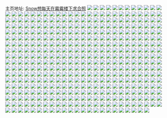 主页地址: [Snow想每天在霉霉楼下求合照](https://weibo.com/u/1967603745) 
![](https://wx4.sinaimg.cn/mw2000/75474021ly1gdun7iqzkvj22362s8e82.jpg) 
![](https://wx4.sinaimg.cn/mw2000/75474021ly1gdun8c7d9rj21u62brb29.jpg) 
![](https://wx4.sinaimg.cn/mw2000/75474021ly1gdun87yiknj22c02c0x6t.jpg) 
![](https://wx4.sinaimg.cn/mw2000/75474021gy1gdom9civndj21wi1jz4qp.jpg) 
![](https://wx4.sinaimg.cn/mw2000/75474021gy1gdom9dimfij226i1p7e81.jpg) 
![](https://wx4.sinaimg.cn/mw2000/75474021gy1gdom9ebm6lj2240240qv5.jpg) 
![](https://wx4.sinaimg.cn/mw2000/75474021gy1gdom9ewxxdj219b1ozwwy.jpg) 
![](https://wx4.sinaimg.cn/mw2000/75474021gy1gdom9gpyzwj22402tcu0x.jpg) 
![](https://wx4.sinaimg.cn/mw2000/75474021gy1gdom9htlxfj21kw24pqrw.jpg) 
![](https://wx4.sinaimg.cn/mw2000/75474021gy1gdom9fqowjj21qa2b1e81.jpg) 
![](https://wx4.sinaimg.cn/mw2000/75474021gy1gdom9jsdeuj23402c0he0.jpg) 
![](https://wx4.sinaimg.cn/mw2000/75474021gy1gdom9lrtl9j22tc240e82.jpg) 
![](https://wx4.sinaimg.cn/mw2000/75474021gy1gdom9nh357j22ao328hdu.jpg) 
![](https://wx4.sinaimg.cn/mw2000/75474021gy1gdom9ovor3j22ao328kjn.jpg) 
![](https://wx4.sinaimg.cn/mw2000/75474021gy1gdom9bpgh8j2240240qv6.jpg) 
![](https://wx4.sinaimg.cn/mw2000/75474021gy1gdom9qr5y4j22c02c01kz.jpg) 
![](https://wx4.sinaimg.cn/mw2000/75474021gy1gd6o1ijf7xj22tc240qv8.jpg) 
![](https://wx4.sinaimg.cn/mw2000/75474021gy1gd6o1v2owcj22tc2404qr.jpg) 
![](https://wx4.sinaimg.cn/mw2000/75474021gy1gd6o1wgs2vj22tc240x6t.jpg) 
![](https://wx4.sinaimg.cn/mw2000/75474021gy1gd6o1l8douj22402tchdx.jpg) 
![](https://wx4.sinaimg.cn/mw2000/75474021gy1gd6o1jqpl9j22ao3287wj.jpg) 
![](https://wx4.sinaimg.cn/mw2000/75474021gy1gd6o1h03shj22402tcu0z.jpg) 
![](https://wx4.sinaimg.cn/mw2000/75474021gy1gd6o1nbp7qj22402tce82.jpg) 
![](https://wx4.sinaimg.cn/mw2000/75474021gy1gd6o1tylooj22ao2ul7wi.jpg) 
![](https://wx4.sinaimg.cn/mw2000/75474021gy1gd6o1svbifj22402tcu10.jpg) 
![](https://wx4.sinaimg.cn/mw2000/75474021gy1gd6o1onnmwj22402ko1l1.jpg) 
![](https://wx4.sinaimg.cn/mw2000/75474021gy1gd6o1q7x19j22002yo4qt.jpg) 
![](https://wx4.sinaimg.cn/mw2000/75474021gy1gd6o1rl5hoj22002yonph.jpg) 
![](https://wx4.sinaimg.cn/mw2000/75474021gy1gd6o1meiwtj2240240x6p.jpg) 
![](https://wx4.sinaimg.cn/mw2000/75474021gy1gd6o1xiuhpj22tc240qv6.jpg) 
![](https://wx4.sinaimg.cn/mw2000/75474021gy1gd6o1eu3doj21yq2ethdv.jpg) 
![](https://wx4.sinaimg.cn/mw2000/75474021gy1gcutusl0x7j213z1giajp.jpg) 
![](https://wx4.sinaimg.cn/mw2000/75474021gy1gcuturke6kj213z1giami.jpg) 
![](https://wx4.sinaimg.cn/mw2000/75474021ly1gb2yfjrr7mj23402c0x6s.jpg) 
![](https://wx4.sinaimg.cn/mw2000/75474021ly1gb2ygjct9ej22tc2404qr.jpg) 
![](https://wx4.sinaimg.cn/mw2000/75474021ly1gb2yfo2rurj22ar2l6hdu.jpg) 
![](https://wx4.sinaimg.cn/mw2000/75474021ly1gb2yfsc8ccj22eo2tthdv.jpg) 
![](https://wx4.sinaimg.cn/mw2000/75474021ly1gb2yf9un1dj21gz2f9x6p.jpg) 
![](https://wx4.sinaimg.cn/mw2000/75474021ly1gb2yfurzb4j21pc2g84qq.jpg) 
![](https://wx4.sinaimg.cn/mw2000/75474021ly1gb2yg1qplvj22tc2404qt.jpg) 
![](https://wx4.sinaimg.cn/mw2000/75474021ly1gb2ygat0kbj21uo2hcqv7.jpg) 
![](https://wx4.sinaimg.cn/mw2000/75474021ly1gb2ygfbh24j21uf2vjb2a.jpg) 
![](https://wx4.sinaimg.cn/mw2000/75474021ly1gb2ygrevfwj23402c0e86.jpg) 
![](https://wx4.sinaimg.cn/mw2000/75474021ly1gb2yguqkb2j22tc240npd.jpg) 
![](https://wx4.sinaimg.cn/mw2000/75474021ly1gb2ygyrrtpj22tc240npd.jpg) 
![](https://wx4.sinaimg.cn/mw2000/75474021ly1gb2yh2bx9tj22tc2407wi.jpg) 
![](https://wx4.sinaimg.cn/mw2000/75474021ly1garljuwdv7j2210210qv6.jpg) 
![](https://wx4.sinaimg.cn/mw2000/75474021ly1garlk3n95hj22c02c0e82.jpg) 
![](https://wx4.sinaimg.cn/mw2000/75474021ly1garljk09j2j22c03404qr.jpg) 
![](https://wx4.sinaimg.cn/mw2000/75474021ly1garlj0zc17j22c02c0e82.jpg) 
![](https://wx4.sinaimg.cn/mw2000/75474021ly1garlj89u7lj22c02c0x6p.jpg) 
![](https://wx4.sinaimg.cn/mw2000/75474021ly1garlkaanj9j21ei116u0x.jpg) 
![](https://wx4.sinaimg.cn/mw2000/75474021ly1gakvftnee5j23402c0kb9.jpg) 
![](https://wx4.sinaimg.cn/mw2000/75474021ly1gakvfx3kzwj23402c04qp.jpg) 
![](https://wx4.sinaimg.cn/mw2000/75474021ly1gakvg3c301j22mn1yzhdt.jpg) 
![](https://wx4.sinaimg.cn/mw2000/75474021ly1gakvg53xlaj23402c0h4i.jpg) 
![](https://wx4.sinaimg.cn/mw2000/75474021ly1gakvg9cja1j23402c01kx.jpg) 
![](https://wx4.sinaimg.cn/mw2000/75474021ly1gakvgccjmsj23402c0wxl.jpg) 
![](https://wx4.sinaimg.cn/mw2000/75474021ly1gakvgg2ihrj23402c0tpn.jpg) 
![](https://wx4.sinaimg.cn/mw2000/75474021ly1gakvgjau9uj23402c04gy.jpg) 
![](https://wx4.sinaimg.cn/mw2000/75474021ly1gakvglxm3oj23402c0du0.jpg) 
![](https://wx4.sinaimg.cn/mw2000/75474021ly1gakvgob6fej23402c0tnm.jpg) 
![](https://wx4.sinaimg.cn/mw2000/75474021ly1gaeau16z1uj23402c07wh.jpg) 
![](https://wx4.sinaimg.cn/mw2000/75474021ly1gaeau50gd6j22fe1qpe82.jpg) 
![](https://wx4.sinaimg.cn/mw2000/75474021ly1gaeau8z5bhj22yh27v4qq.jpg) 
![](https://wx4.sinaimg.cn/mw2000/75474021ly1gaeav62e2cj22c03401l2.jpg) 
![](https://wx4.sinaimg.cn/mw2000/75474021ly1gaeaudo4m4j22bc3h0qv6.jpg) 
![](https://wx4.sinaimg.cn/mw2000/75474021ly1gaeaugqicsj21xj1pxkjl.jpg) 
![](https://wx4.sinaimg.cn/mw2000/75474021ly1gaeaunlbudj23402c04qw.jpg) 
![](https://wx4.sinaimg.cn/mw2000/75474021ly1gaeausoqs0j23402c04qr.jpg) 
![](https://wx4.sinaimg.cn/mw2000/75474021ly1gaeauywvn7j22tc2404qs.jpg) 
![](https://wx4.sinaimg.cn/mw2000/75474021ly1ga6gf9upj6j21mz22k4qq.jpg) 
![](https://wx4.sinaimg.cn/mw2000/75474021ly1ga6gffm12oj21nm1vg4qq.jpg) 
![](https://wx4.sinaimg.cn/mw2000/75474021ly1ga6gfjt10ij21dn1lzkjl.jpg) 
![](https://wx4.sinaimg.cn/mw2000/75474021ly1ga6gfp1jw1j22t328yu0y.jpg) 
![](https://wx4.sinaimg.cn/mw2000/75474021ly1ga6gezjwtej23282aob2c.jpg) 
![](https://wx4.sinaimg.cn/mw2000/75474021ly1ga6getbiilj22tc240npe.jpg) 
![](https://wx4.sinaimg.cn/mw2000/75474021ly1ga6geo1j3vj21rb2lsnpd.jpg) 
![](https://wx4.sinaimg.cn/mw2000/75474021ly1ga6gf4om60j2240240npd.jpg) 
![](https://wx4.sinaimg.cn/mw2000/75474021ly1ga6gfv4pi0j22uo2004qs.jpg) 
![](https://wx4.sinaimg.cn/mw2000/75474021ly1ga3hreq97bj22bc3h0qv7.jpg) 
![](https://wx4.sinaimg.cn/mw2000/75474021ly1ga3houhfvnj22c02c0b2b.jpg) 
![](https://wx4.sinaimg.cn/mw2000/75474021ly1ga3ht1cou6j22ao328e83.jpg) 
![](https://wx4.sinaimg.cn/mw2000/75474021ly1ga3hp9j27uj23402c0npe.jpg) 
![](https://wx4.sinaimg.cn/mw2000/75474021ly1ga3hqda814j22tc240npe.jpg) 
![](https://wx4.sinaimg.cn/mw2000/75474021ly1ga3hpu8itfj23402c0u0z.jpg) 
![](https://wx4.sinaimg.cn/mw2000/75474021ly1ga3hsdiqruj22xl277npd.jpg) 
![](https://wx4.sinaimg.cn/mw2000/75474021ly1ga3hr119ucj22c0340npi.jpg) 
![](https://wx4.sinaimg.cn/mw2000/75474021ly1ga3hrong08j22402tcx6p.jpg) 
![](https://wx4.sinaimg.cn/mw2000/75474021ly1ga3hoaadxlj22c0340hdt.jpg) 
![](https://wx4.sinaimg.cn/mw2000/75474021ly1ga3hs11yxtj21401hce82.jpg) 
![](https://wx4.sinaimg.cn/mw2000/75474021ly1ga3hsjuiugj21ul1ultyg.jpg) 
![](https://wx4.sinaimg.cn/mw2000/75474021ly1ga12ri0mnbj21hc1tk7or.jpg) 
![](https://wx4.sinaimg.cn/mw2000/75474021ly1ga12rfx72lj22hy240qv8.jpg) 
![](https://wx4.sinaimg.cn/mw2000/75474021ly1ga12rjh0bxj21z41hc4fy.jpg) 
![](https://wx4.sinaimg.cn/mw2000/75474021ly1ga12rlya9gj221l2ysx6r.jpg) 
![](https://wx4.sinaimg.cn/mw2000/75474021ly1ga12rp3xjkj22tc240kjl.jpg) 
![](https://wx4.sinaimg.cn/mw2000/75474021ly1ga12rsay4yj228n1u4x6p.jpg) 
![](https://wx4.sinaimg.cn/mw2000/75474021ly1ga12rwqfk7j22c03401ky.jpg) 
![](https://wx4.sinaimg.cn/mw2000/75474021ly1ga12s2yqd1j22tc2401kz.jpg) 
![](https://wx4.sinaimg.cn/mw2000/75474021ly1ga12s6xd9xj21yv1yvhdt.jpg) 
![](https://wx4.sinaimg.cn/mw2000/75474021ly1g9xe0x1fdtj21v02hckjl.jpg) 
![](https://wx4.sinaimg.cn/mw2000/75474021ly1g9xe137dvbj22tc240npd.jpg) 
![](https://wx4.sinaimg.cn/mw2000/75474021ly1g9xe0zw8ukj21ue2qdb29.jpg) 
![](https://wx4.sinaimg.cn/mw2000/75474021ly1g9xe0t9gdpj22yo200kjm.jpg) 
![](https://wx4.sinaimg.cn/mw2000/75474021ly1g9xe0iuq9cj22yo200x6p.jpg) 
![](https://wx4.sinaimg.cn/mw2000/75474021ly1g9xe08ali1j22tc240x6q.jpg) 
![](https://wx4.sinaimg.cn/mw2000/75474021ly1g9xe0exjzpj23402c0u0z.jpg) 
![](https://wx4.sinaimg.cn/mw2000/75474021ly1g9xe17s74qj22tc240b2a.jpg) 
![](https://wx4.sinaimg.cn/mw2000/75474021ly1g9xe0nz1n9j22tc240e82.jpg) 
![](https://wx4.sinaimg.cn/mw2000/75474021ly1g9s0srco0ij22402tce82.jpg) 
![](https://wx4.sinaimg.cn/mw2000/75474021ly1g9s0xtdtn6j22402tc1kz.jpg) 
![](https://wx4.sinaimg.cn/mw2000/75474021ly1g9s0u3igp2j22002t41kz.jpg) 
![](https://wx4.sinaimg.cn/mw2000/75474021ly1g9s0y3j4e0j22yo2004qq.jpg) 
![](https://wx4.sinaimg.cn/mw2000/75474021ly1g9s0uj5a89j21lz1yghdt.jpg) 
![](https://wx4.sinaimg.cn/mw2000/75474021ly1g9s0v16jkej223j2spx6p.jpg) 
![](https://wx4.sinaimg.cn/mw2000/75474021ly1g9s0x1ge9cj25mo480u13.jpg) 
![](https://wx4.sinaimg.cn/mw2000/75474021ly1g9s0s3e0ozj222s2rqx6p.jpg) 
![](https://wx4.sinaimg.cn/mw2000/75474021ly1g9s0xhlx23j22tc2404qr.jpg) 
![](https://wx4.sinaimg.cn/mw2000/75474021ly1g9p0r2cbttj22c03407wj.jpg) 
![](https://wx4.sinaimg.cn/mw2000/75474021ly1g9p0r6fsrlj22c035lkjl.jpg) 
![](https://wx4.sinaimg.cn/mw2000/75474021ly1g9p0qw5g7bj221r21re81.jpg) 
![](https://wx4.sinaimg.cn/mw2000/75474021ly1g9p0qsrip2j21s42qpb29.jpg) 
![](https://wx4.sinaimg.cn/mw2000/75474021ly1g8iexqn7ouj20yc1emjwm.jpg) 
![](https://wx4.sinaimg.cn/mw2000/75474021ly1g8gacxjxltj20yi0urwky.jpg) 
![](https://wx4.sinaimg.cn/mw2000/75474021ly1g89o0tnwghj20yi22oapj.jpg) 
![](https://wx4.sinaimg.cn/mw2000/75474021ly1g7mkskd6hxj22tc2407wk.jpg) 
![](https://wx4.sinaimg.cn/mw2000/75474021ly1g7mksp1h6rj22402tcu0x.jpg) 
![](https://wx4.sinaimg.cn/mw2000/75474021ly1g7mjms2n6fj22402tcx6p.jpg) 
![](https://wx4.sinaimg.cn/mw2000/75474021ly1g7mksv2flgj22c03404qq.jpg) 
![](https://wx4.sinaimg.cn/mw2000/75474021ly1g7mkt0krdvj2240240kjl.jpg) 
![](https://wx4.sinaimg.cn/mw2000/75474021ly1g7mkt77mb8j22c02c0b2a.jpg) 
![](https://wx4.sinaimg.cn/mw2000/75474021ly1g7mktcfzapj22ar340hdt.jpg) 
![](https://wx4.sinaimg.cn/mw2000/75474021ly1g7mktnan11j23402c0u0y.jpg) 
![](https://wx4.sinaimg.cn/mw2000/75474021ly1g7mkshysbrj22aw340npd.jpg) 
![](https://wx4.sinaimg.cn/mw2000/75474021ly1g7ispkj4qwj21o0280b2a.jpg) 
![](https://wx4.sinaimg.cn/mw2000/75474021ly1g7isor6k9ij21401hckjl.jpg) 
![](https://wx4.sinaimg.cn/mw2000/75474021ly1g7ispyltw6j22402404qp.jpg) 
![](https://wx4.sinaimg.cn/mw2000/75474021ly1g7ispehx7oj22bc3h0npe.jpg) 
![](https://wx4.sinaimg.cn/mw2000/75474021ly1g7isp93rz0j22i04g07wk.jpg) 
![](https://wx4.sinaimg.cn/mw2000/75474021ly1g7ispvzoqij20rs1qi7wh.jpg) 
![](https://wx4.sinaimg.cn/mw2000/75474021ly1g7isow6rfgj22402tce82.jpg) 
![](https://wx4.sinaimg.cn/mw2000/75474021ly1g7ispsq03fj22c03407wl.jpg) 
![](https://wx4.sinaimg.cn/mw2000/75474021ly1g7isp1nskxj22402tub2a.jpg) 
![](https://wx4.sinaimg.cn/mw2000/75474021ly1g7dbuezw5cj22tc240qv5.jpg) 
![](https://wx4.sinaimg.cn/mw2000/75474021ly1g7dbubfe90j22c03404qs.jpg) 
![](https://wx4.sinaimg.cn/mw2000/75474021ly1g7dbu42s7cj21k42g27wh.jpg) 
![](https://wx4.sinaimg.cn/mw2000/75474021ly1g7dbu1f5mjj22c03404qq.jpg) 
![](https://wx4.sinaimg.cn/mw2000/75474021ly1g7dbui9kn3j226o33ynpd.jpg) 
![](https://wx4.sinaimg.cn/mw2000/75474021ly1g7dbtnjyulj222b22b4qq.jpg) 
![](https://wx4.sinaimg.cn/mw2000/75474021ly1g7dbtww5vbj223c2ehe82.jpg) 
![](https://wx4.sinaimg.cn/mw2000/75474021ly1g7dbtr7azpj22542uvqv5.jpg) 
![](https://wx4.sinaimg.cn/mw2000/75474021ly1g7dbumnlvrj22c02c04qq.jpg) 
![](https://wx4.sinaimg.cn/mw2000/75474021ly1g78mwbnb0fj21400u011r.jpg) 
![](https://wx4.sinaimg.cn/mw2000/75474021ly1g771agac5lj22402tchdw.jpg) 
![](https://wx4.sinaimg.cn/mw2000/75474021ly1g771akt8gfj22tc240hdu.jpg) 
![](https://wx4.sinaimg.cn/mw2000/75474021ly1g771aqzga4j22402tckjn.jpg) 
![](https://wx4.sinaimg.cn/mw2000/75474021ly1g771az1rtmj22402tchdx.jpg) 
![](https://wx4.sinaimg.cn/mw2000/75474021ly1g771b6dvwhj22402tcb2d.jpg) 
![](https://wx4.sinaimg.cn/mw2000/75474021ly1g771bc0o5cj22402tcb2b.jpg) 
![](https://wx4.sinaimg.cn/mw2000/75474021ly1g771bmizbxj21yt2t8qva.jpg) 
![](https://wx4.sinaimg.cn/mw2000/75474021ly1g771bv4yqoj22402tchdx.jpg) 
![](https://wx4.sinaimg.cn/mw2000/75474021ly1g771c365g8j22402tckjo.jpg) 
![](https://wx4.sinaimg.cn/mw2000/75474021ly1g68evolx5cj22ao3284qs.jpg) 
![](https://wx4.sinaimg.cn/mw2000/75474021ly1g68ew0zmwcj22ao3284qs.jpg) 
![](https://wx4.sinaimg.cn/mw2000/75474021ly1g5q7cp8yewj22au32g4qq.jpg) 
![](https://wx4.sinaimg.cn/mw2000/75474021ly1g5q7bqr051j218w0u0wua.jpg) 
![](https://wx4.sinaimg.cn/mw2000/75474021ly1g5q7c6w3muj22c03401kz.jpg) 
![](https://wx4.sinaimg.cn/mw2000/75474021ly1g5q7ctvehtj22tc240b2a.jpg) 
![](https://wx4.sinaimg.cn/mw2000/75474021ly1g5q7c0vtwnj22402tcx6q.jpg) 
![](https://wx4.sinaimg.cn/mw2000/75474021ly1g5q7bvaysvj22tc240u0y.jpg) 
![](https://wx4.sinaimg.cn/mw2000/75474021ly1g5q7cbv57nj22402tchdu.jpg) 
![](https://wx4.sinaimg.cn/mw2000/75474021ly1g5q7cl40lgj22om20gqv5.jpg) 
![](https://wx4.sinaimg.cn/mw2000/75474021ly1g5q7chqg3cj22402tce83.jpg) 
![](https://wx4.sinaimg.cn/mw2000/75474021ly1g5diep1zbfj22tc240e84.jpg) 
![](https://wx4.sinaimg.cn/mw2000/75474021ly1g5difl9e7mj22tc240hdv.jpg) 
![](https://wx4.sinaimg.cn/mw2000/75474021ly1g5dik67lwbj22tc2407wk.jpg) 
![](https://wx4.sinaimg.cn/mw2000/75474021ly1g5dila9vzzj22tc2401l0.jpg) 
![](https://wx4.sinaimg.cn/mw2000/75474021ly1g5dim8kk3pj22tc240qv7.jpg) 
![](https://wx4.sinaimg.cn/mw2000/75474021ly1g5din8qyopj22tc2407wk.jpg) 
![](https://wx4.sinaimg.cn/mw2000/75474021ly1g5didk3oscj22tc2404qs.jpg) 
![](https://wx4.sinaimg.cn/mw2000/75474021ly1g5dioam9s6j23y82yoe84.jpg) 
![](https://wx4.sinaimg.cn/mw2000/75474021ly1g5dip41euuj23y82yoe83.jpg) 
![](https://wx4.sinaimg.cn/mw2000/75474021ly1g4yguu09mlj22c0340u0y.jpg) 
![](https://wx4.sinaimg.cn/mw2000/75474021ly1g4ygvjzb83j22c0340kjn.jpg) 
![](https://wx4.sinaimg.cn/mw2000/75474021ly1g4yhjkrwswj22c0340kjo.jpg) 
![](https://wx4.sinaimg.cn/mw2000/75474021ly1g55tumz0igj22402tc1l1.jpg) 
![](https://wx4.sinaimg.cn/mw2000/75474021ly1g55twnqdytj22402tc4qu.jpg) 
![](https://wx4.sinaimg.cn/mw2000/75474021ly1g59wpdsml9j22402tc1kz.jpg) 
![](https://wx4.sinaimg.cn/mw2000/75474021gy1g55tt1yn9zj22ao328u10.jpg) 
![](https://wx4.sinaimg.cn/mw2000/75474021ly1g4ygwl2iq8j22402tce85.jpg) 
![](https://wx4.sinaimg.cn/mw2000/75474021ly1g4yhi32nn2j22ao328npg.jpg) 
![](https://wx4.sinaimg.cn/mw2000/75474021ly1g4ygp90qvwj22402tcnpg.jpg) 
![](https://wx4.sinaimg.cn/mw2000/75474021ly1g4ygps10j1j22tc240qv5.jpg) 
![](https://wx4.sinaimg.cn/mw2000/75474021ly1g4ygrrishtj22tc2401l3.jpg) 
![](https://wx4.sinaimg.cn/mw2000/75474021ly1g4ygt52o7rj22tc240x6p.jpg) 
![](https://wx4.sinaimg.cn/mw2000/75474021ly1g4ygntyyx6j22402tc1l0.jpg) 
![](https://wx4.sinaimg.cn/mw2000/75474021ly1g4ygu1ua7bj22c0340u0z.jpg) 
![](https://wx4.sinaimg.cn/mw2000/75474021ly1g2va94ssypj22402tcnpf.jpg) 
![](https://wx4.sinaimg.cn/mw2000/75474021ly1g2va8x8lvrj22tc240b2c.jpg) 
![](https://wx4.sinaimg.cn/mw2000/75474021ly1g2va97lvm6j20u018wkgf.jpg) 
![](https://wx4.sinaimg.cn/mw2000/75474021ly1g2eg89rhxqj20u00miq92.jpg) 
![](https://wx4.sinaimg.cn/mw2000/75474021ly1g2eg87kszdj22tc240kk0.jpg) 
![](https://wx4.sinaimg.cn/mw2000/75474021ly1g2eg6ao9r6j22ix1hfu10.jpg) 
![](https://wx4.sinaimg.cn/mw2000/75474021ly1g2eg6ima5sj22tc2407wn.jpg) 
![](https://wx4.sinaimg.cn/mw2000/75474021ly1g2eg7takwgj22tc240b2b.jpg) 
![](https://wx4.sinaimg.cn/mw2000/75474021ly1g2eg6zdvlbj22tc240kjs.jpg) 
![](https://wx4.sinaimg.cn/mw2000/75474021ly1g2eg6qt1r4j22402tckjr.jpg) 
![](https://wx4.sinaimg.cn/mw2000/75474021ly1g2eg7c6alnj22ao328e8h.jpg) 
![](https://wx4.sinaimg.cn/mw2000/75474021ly1g2eg7muq61j22tc240npm.jpg) 
![](https://wx4.sinaimg.cn/mw2000/75474021ly1g21bwfmsmuj22ao3287wv.jpg) 
![](https://wx4.sinaimg.cn/mw2000/75474021ly1g21bwuyiz2j22ao328x75.jpg) 
![](https://wx4.sinaimg.cn/mw2000/75474021ly1g21bx7k5u3j22ao328qvi.jpg) 
![](https://wx4.sinaimg.cn/mw2000/75474021ly1g21bxk9snoj22402tcb2n.jpg) 
![](https://wx4.sinaimg.cn/mw2000/75474021ly1g21bxx5eaoj22402tckjx.jpg) 
![](https://wx4.sinaimg.cn/mw2000/75474021ly1g21by6zn8rj22402tckju.jpg) 
![](https://wx4.sinaimg.cn/mw2000/75474021ly1g21bym5y6mj22402tckk1.jpg) 
![](https://wx4.sinaimg.cn/mw2000/75474021ly1g21byxa98vj22402tcb2l.jpg) 
![](https://wx4.sinaimg.cn/mw2000/75474021ly1g21bw2kkpjj22tc2404r5.jpg) 
![](https://wx4.sinaimg.cn/mw2000/75474021ly1g15g21ueddj22tq2484qq.jpg) 
![](https://wx4.sinaimg.cn/mw2000/75474021ly1g15g4uz648j22tc240b2b.jpg) 
![](https://wx4.sinaimg.cn/mw2000/75474021ly1g15g4xh552j218w0u04li.jpg) 
![](https://wx4.sinaimg.cn/mw2000/75474021ly1g15g56ipdij22ao3284qx.jpg) 
![](https://wx4.sinaimg.cn/mw2000/75474021ly1g15g4owcu1j22ao328qvc.jpg) 
![](https://wx4.sinaimg.cn/mw2000/75474021ly1g15g5h0taaj22ao328e88.jpg) 
![](https://wx4.sinaimg.cn/mw2000/75474021ly1g15g5ufts6j22c0340kjl.jpg) 
![](https://wx4.sinaimg.cn/mw2000/75474021ly1g15g5pyqyhj22tc240qv9.jpg) 
![](https://wx4.sinaimg.cn/mw2000/75474021ly1g15g5yc1v4j22c03407wh.jpg) 
![](https://wx4.sinaimg.cn/mw2000/75474021ly1g15fwqaocsj22332s4b2g.jpg) 
![](https://wx4.sinaimg.cn/mw2000/75474021ly1g15fx2xxdhj22402tc1l8.jpg) 
![](https://wx4.sinaimg.cn/mw2000/75474021ly1g15fx9mx4vj21fo1fonpf.jpg) 
![](https://wx4.sinaimg.cn/mw2000/75474021ly1g15fxdhrefj22c0340u0x.jpg) 
![](https://wx4.sinaimg.cn/mw2000/75474021ly1g15fxgyruyj23402c0qv5.jpg) 
![](https://wx4.sinaimg.cn/mw2000/75474021ly1g15fxm10xzj23402c0kjl.jpg) 
![](https://wx4.sinaimg.cn/mw2000/75474021ly1g15fuuef0yj22ao3281le.jpg) 
![](https://wx4.sinaimg.cn/mw2000/75474021ly1g15fuez5uwj21kw16okjn.jpg) 
![](https://wx4.sinaimg.cn/mw2000/75474021ly1g15fv5qa9mj22tc240b2e.jpg) 
![](https://wx4.sinaimg.cn/mw2000/75474021ly1g15fvht5d1j226l2wq1l9.jpg) 
![](https://wx4.sinaimg.cn/mw2000/75474021ly1g15fvojanzj22402tchdv.jpg) 
![](https://wx4.sinaimg.cn/mw2000/75474021ly1g15fuy6zfhj22242qse81.jpg) 
![](https://wx4.sinaimg.cn/mw2000/75474021ly1g15fvvlxisj21j715ex6r.jpg) 
![](https://wx4.sinaimg.cn/mw2000/75474021ly1g15fvx2j4sj21400u0qc6.jpg) 
![](https://wx4.sinaimg.cn/mw2000/75474021ly1g15fw01w6bj22c03404qp.jpg) 
![](https://wx4.sinaimg.cn/mw2000/75474021gy1g00mkzzsx4j22c0340x70.jpg) 
![](https://wx4.sinaimg.cn/mw2000/75474021gy1g00ml37ntsj229s2sehe5.jpg) 
![](https://wx4.sinaimg.cn/mw2000/75474021gy1g00mlnosswj224u24uu14.jpg) 
![](https://wx4.sinaimg.cn/mw2000/75474021gy1g00ml9dn7xj22c0340qvi.jpg) 
![](https://wx4.sinaimg.cn/mw2000/75474021gy1g00ml672exj22c02c0e8a.jpg) 
![](https://wx4.sinaimg.cn/mw2000/75474021gy1g00mlew6vej22c0340b2q.jpg) 
![](https://wx4.sinaimg.cn/mw2000/75474021gy1g00mlhrokyj22c02c0he1.jpg) 
![](https://wx4.sinaimg.cn/mw2000/75474021gy1g00mllaj92j22c0340he7.jpg) 
![](https://wx4.sinaimg.cn/mw2000/75474021gy1g00mkx7o5jj22c02c07wq.jpg) 
![](https://wx4.sinaimg.cn/mw2000/75474021gy1g00mi97dwqj23402c0e8b.jpg) 
![](https://wx4.sinaimg.cn/mw2000/75474021gy1g00mijhquej228t2zrnpi.jpg) 
![](https://wx4.sinaimg.cn/mw2000/75474021gy1g00mipau99j23402c0npl.jpg) 
![](https://wx4.sinaimg.cn/mw2000/75474021gy1g00midd9c6j22c030ikjt.jpg) 
![](https://wx4.sinaimg.cn/mw2000/75474021gy1g00mikpjlpj22c02c0u0x.jpg) 
![](https://wx4.sinaimg.cn/mw2000/75474021gy1g00mirhtezj22c03407wo.jpg) 
![](https://wx4.sinaimg.cn/mw2000/75474021gy1g00mimjtkbj22c03401l3.jpg) 
![](https://wx4.sinaimg.cn/mw2000/75474021gy1g00mi50dqdj23402c0kjl.jpg) 
![](https://wx4.sinaimg.cn/mw2000/75474021gy1g00migs1jvj22c03407wr.jpg) 
![](https://wx4.sinaimg.cn/mw2000/75474021gy1fyxy1z4mqxj23402c0hea.jpg) 
![](https://wx4.sinaimg.cn/mw2000/75474021gy1fyvn9ltxznj22c02c0u18.jpg) 
![](https://wx4.sinaimg.cn/mw2000/75474021gy1fyvn9pc06fj22c02c0qvh.jpg) 
![](https://wx4.sinaimg.cn/mw2000/75474021gy1fyvn9spt4wj22c02c01la.jpg) 
![](https://wx4.sinaimg.cn/mw2000/75474021gy1fyvn9frb4tj22ao328he2.jpg) 
![](https://wx4.sinaimg.cn/mw2000/75474021gy1fyvn9ii49jj22ao328npl.jpg) 
![](https://wx4.sinaimg.cn/mw2000/75474021gy1fyvn9con6hj20u00u01kx.jpg) 
![](https://wx4.sinaimg.cn/mw2000/75474021gy1fyvn9uxz9jj22c0340qv5.jpg) 
![](https://wx4.sinaimg.cn/mw2000/75474021gy1fyvn9x9llyj23402c0u0x.jpg) 
![](https://wx4.sinaimg.cn/mw2000/75474021gy1fyvn9zlttjj22c0340kjl.jpg) 
![](https://wx4.sinaimg.cn/mw2000/75474021ly1fysekfgig0j22c0340hdt.jpg) 
![](https://wx4.sinaimg.cn/mw2000/75474021ly1fysek0n5rsj23402c0qv9.jpg) 
![](https://wx4.sinaimg.cn/mw2000/75474021ly1fysek2dytzj23402c011f.jpg) 
![](https://wx4.sinaimg.cn/mw2000/75474021ly1fysejyj32nj23402c0tlb.jpg) 
![](https://wx4.sinaimg.cn/mw2000/75474021ly1fysekgj7f8j22gg1sf7sg.jpg) 
![](https://wx4.sinaimg.cn/mw2000/75474021ly1fysekh0nd8j23402c07j0.jpg) 
![](https://wx4.sinaimg.cn/mw2000/75474021ly1fysekdoe6kj22ao328nph.jpg) 
![](https://wx4.sinaimg.cn/mw2000/75474021ly1fysekae9xhj22c0340kk0.jpg) 
![](https://wx4.sinaimg.cn/mw2000/75474021ly1fysekm30tcj22ao3284qw.jpg) 
![](https://wx4.sinaimg.cn/mw2000/75474021gy1fxzr4i6unpj22622w31l4.jpg) 
![](https://wx4.sinaimg.cn/mw2000/75474021gy1fxzr4l8rbjj23282aonpl.jpg) 
![](https://wx4.sinaimg.cn/mw2000/75474021gy1fxzr4mhxjfj20zk0qo0y6.jpg) 
![](https://wx4.sinaimg.cn/mw2000/75474021gy1fxzr4qf7trj20qo0qodmd.jpg) 
![](https://wx4.sinaimg.cn/mw2000/75474021gy1fxzr4mr70wj20zk0qowk2.jpg) 
![](https://wx4.sinaimg.cn/mw2000/75474021gy1fxzr4evoazj20zk0qo7ee.jpg) 
![](https://wx4.sinaimg.cn/mw2000/75474021gy1fxzr4r9nsgj21hc1qg7wj.jpg) 
![](https://wx4.sinaimg.cn/mw2000/75474021gy1fxzr4rudr4j20zl0qodok.jpg) 
![](https://wx4.sinaimg.cn/mw2000/75474021gy1fxzr4pg7mvj22ao3284qv.jpg) 
![](https://wx4.sinaimg.cn/mw2000/75474021gy1fxzr02fez4j20qo0zkwna.jpg) 
![](https://wx4.sinaimg.cn/mw2000/75474021gy1fxzr025p9aj20zk0qoq98.jpg) 
![](https://wx4.sinaimg.cn/mw2000/75474021gy1fxzr03xukmj20qo0zkgw8.jpg) 
![](https://wx4.sinaimg.cn/mw2000/75474021gy1fxzr03ks51j20qo0zkqba.jpg) 
![](https://wx4.sinaimg.cn/mw2000/75474021gy1fxzr02r1dnj20qo0zk1bj.jpg) 
![](https://wx4.sinaimg.cn/mw2000/75474021gy1fxzr01ux45j20qp0tfqgw.jpg) 
![](https://wx4.sinaimg.cn/mw2000/75474021gy1fxzr00wmplj20zk0qo4ai.jpg) 
![](https://wx4.sinaimg.cn/mw2000/75474021gy1fxzr038prwj20qo0zkk9k.jpg) 
![](https://wx4.sinaimg.cn/mw2000/75474021gy1fxzr04adtcj20zk0qotgj.jpg) 
![](https://wx4.sinaimg.cn/mw2000/75474021ly1fvq95nva29j20qo0qon4z.jpg) 
![](https://wx4.sinaimg.cn/mw2000/75474021ly1fvq95pkslaj20qo0qo7a8.jpg) 
![](https://wx4.sinaimg.cn/mw2000/75474021ly1fvq95jshpaj216o16o1kz.jpg) 
![](https://wx4.sinaimg.cn/mw2000/75474021ly1fvq97eg5ofj20qo0qo0zx.jpg) 
![](https://wx4.sinaimg.cn/mw2000/75474021ly1fvq95llmujj20qo0qo7ac.jpg) 
![](https://wx4.sinaimg.cn/mw2000/75474021ly1fvq95rk6cyj20qo0qodm1.jpg) 
![](https://wx4.sinaimg.cn/mw2000/75474021ly1fvq95uc8ryj20qo0qojz0.jpg) 
![](https://wx4.sinaimg.cn/mw2000/75474021ly1fvq96vveqmj20qo0qoafi.jpg) 
![](https://wx4.sinaimg.cn/mw2000/75474021ly1fvq964j4rpj22c02c0u15.jpg) 
![](https://wx4.sinaimg.cn/mw2000/75474021ly1fvq93oxg9hj21w02iob2f.jpg) 
![](https://wx4.sinaimg.cn/mw2000/75474021ly1fvq93rqdqej20qo0qowmp.jpg) 
![](https://wx4.sinaimg.cn/mw2000/75474021ly1fvq93ub3plj211j1e17pr.jpg) 
![](https://wx4.sinaimg.cn/mw2000/75474021ly1fvq93x6krgj20qo0qo10f.jpg) 
![](https://wx4.sinaimg.cn/mw2000/75474021ly1fvq940tf82j22c0340u0x.jpg) 
![](https://wx4.sinaimg.cn/mw2000/75474021ly1fvq9443d6cj22c03404m6.jpg) 
![](https://wx4.sinaimg.cn/mw2000/75474021ly1fvq947owpij22tq2481kx.jpg) 
![](https://wx4.sinaimg.cn/mw2000/75474021ly1fvq94ak54cj20yw0qo7lx.jpg) 
![](https://wx4.sinaimg.cn/mw2000/75474021ly1fvq94h7fkdj22io1w0he1.jpg) 
![](https://wx4.sinaimg.cn/mw2000/75474021ly1fv9wlgn4o4j20zk0qotiq.jpg) 
![](https://wx4.sinaimg.cn/mw2000/75474021ly1fv9wlj1t6aj20qo101aj7.jpg) 
![](https://wx4.sinaimg.cn/mw2000/75474021ly1fv9wluxs31j218w0u04qr.jpg) 
![](https://wx4.sinaimg.cn/mw2000/75474021ly1fv9wln035uj218w0u0kjm.jpg) 
![](https://wx4.sinaimg.cn/mw2000/75474021ly1fv9wlzgm8hj20qo0qo44h.jpg) 
![](https://wx4.sinaimg.cn/mw2000/75474021ly1fv9wle68hhj218w0u0u0y.jpg) 
![](https://wx4.sinaimg.cn/mw2000/75474021ly1fv9wlxrbtej218w0u0h9j.jpg) 
![](https://wx4.sinaimg.cn/mw2000/75474021ly1fv9wlqx0ykj218w0u0x6q.jpg) 
![](https://wx4.sinaimg.cn/mw2000/75474021ly1fv9wnqh97tj20zk0qon1x.jpg) 
![](https://wx4.sinaimg.cn/mw2000/75474021ly1fuxe6hgfryj20u01hcqf4.jpg) 
![](https://wx4.sinaimg.cn/mw2000/75474021ly1fuxe6erjk1j20u01400yo.jpg) 
![](https://wx4.sinaimg.cn/mw2000/75474021ly1fukyorno0fj21w02ionpk.jpg) 
![](https://wx4.sinaimg.cn/mw2000/75474021ly1fubrk854ygj21kw0w0npf.jpg) 
![](https://wx4.sinaimg.cn/mw2000/75474021ly1fubrkclxwij21kw0w0b2b.jpg) 
![](https://wx4.sinaimg.cn/mw2000/75474021ly1fubrkhmc4cj21kw16oe84.jpg) 
![](https://wx4.sinaimg.cn/mw2000/75474021ly1fubrktwe1fj21w02iou13.jpg) 
![](https://wx4.sinaimg.cn/mw2000/75474021ly1fubrl1f8a7j22io1w04qw.jpg) 
![](https://wx4.sinaimg.cn/mw2000/75474021ly1fubrl9kdogj22io1w0e87.jpg) 
![](https://wx4.sinaimg.cn/mw2000/75474021ly1fubrkmy5hbj21kw16o7wl.jpg) 
![](https://wx4.sinaimg.cn/mw2000/75474021gy1ftmi2qsnxmj20qo0zk7c2.jpg) 
![](https://wx4.sinaimg.cn/mw2000/75474021gy1ftmi2m2s2fj20qo0zk109.jpg) 
![](https://wx4.sinaimg.cn/mw2000/75474021gy1ftj1nxigp3j20qo0zkq9k.jpg) 
![](https://wx4.sinaimg.cn/mw2000/75474021gy1ftj1nrk6ncj20qo0zkk06.jpg) 
![](https://wx4.sinaimg.cn/mw2000/75474021gy1ftavjs7q5zj22c0340npe.jpg) 
![](https://wx4.sinaimg.cn/mw2000/75474021gy1ftavjbq9kyj22c0340hdu.jpg) 
![](https://wx4.sinaimg.cn/mw2000/75474021gy1ftavoybbgoj20zv1vau10.jpg) 
![](https://wx4.sinaimg.cn/mw2000/75474021gy1ftavqio4iwj22io1w0kjs.jpg) 
![](https://wx4.sinaimg.cn/mw2000/75474021gy1ftavkrxf18j20zk0qoqfn.jpg) 
![](https://wx4.sinaimg.cn/mw2000/75474021gy1ftavsk9336j22io1w0qvd.jpg) 
![](https://wx4.sinaimg.cn/mw2000/75474021gy1ftavkm1smtj23282ao7wk.jpg) 
![](https://wx4.sinaimg.cn/mw2000/75474021gy1ftavu0d7wgj21hc1z47wp.jpg) 
![](https://wx4.sinaimg.cn/mw2000/75474021gy1ftavu7z7ydj20zk0qo4dk.jpg) 
![](https://wx4.sinaimg.cn/mw2000/75474021gy1ft9mhiv035j218w0u0npe.jpg) 
![](https://wx4.sinaimg.cn/mw2000/75474021gy1ft9mkqqhw2j22io1w0x6v.jpg) 
![](https://wx4.sinaimg.cn/mw2000/75474021gy1ft9ml1cafdj218w0u0awo.jpg) 
![](https://wx4.sinaimg.cn/mw2000/75474021gy1ft9mitrafdj21w02ioqva.jpg) 
![](https://wx4.sinaimg.cn/mw2000/75474021gy1ft9mmqehbrj21w02io7wo.jpg) 
![](https://wx4.sinaimg.cn/mw2000/75474021gy1ft9mp2qj4lj21w02ioe89.jpg) 
![](https://wx4.sinaimg.cn/mw2000/75474021gy1ft9mqiwr24j21w02ionpk.jpg) 
![](https://wx4.sinaimg.cn/mw2000/75474021gy1ft9mr7fvooj218w0u01kz.jpg) 
![](https://wx4.sinaimg.cn/mw2000/75474021gy1ft9mrzoc6wj218w0u04qr.jpg) 
![](https://wx4.sinaimg.cn/mw2000/75474021gy1ft2psrxdjmj218w0u04qr.jpg) 
![](https://wx4.sinaimg.cn/mw2000/75474021gy1ft2pthamysj218w0u0b2b.jpg) 
![](https://wx4.sinaimg.cn/mw2000/75474021gy1ft2ptvikk3j218w0u01kz.jpg) 
![](https://wx4.sinaimg.cn/mw2000/75474021gy1ft2pukza2lj218w0u01kz.jpg) 
![](https://wx4.sinaimg.cn/mw2000/75474021gy1ft2pwu2t6tj21s31ve7wo.jpg) 
![](https://wx4.sinaimg.cn/mw2000/75474021gy1ft2pxqs296j21sg22fe88.jpg) 
![](https://wx4.sinaimg.cn/mw2000/75474021gy1ft2pz4f3kfj21s2242npk.jpg) 
![](https://wx4.sinaimg.cn/mw2000/75474021gy1ft2q3bg8wyj20zk0qo7aw.jpg) 
![](https://wx4.sinaimg.cn/mw2000/75474021gy1ft2q4dc3qwj22ao328x6q.jpg) 
![](https://wx4.sinaimg.cn/mw2000/75474021gy1fswzbz101mj21w02io1l2.jpg) 
![](https://wx4.sinaimg.cn/mw2000/75474021gy1fswzc92gdoj21e51v6kjl.jpg) 
![](https://wx4.sinaimg.cn/mw2000/75474021gy1fswzbqw3btj22ao328npd.jpg) 
![](https://wx4.sinaimg.cn/mw2000/75474021gy1fswzbdbhguj21vn2iohdt.jpg) 
![](https://wx4.sinaimg.cn/mw2000/75474021gy1fswzbjge5nj21vs2ionpe.jpg) 
![](https://wx4.sinaimg.cn/mw2000/75474021gy1fswzb7u4ouj21651kuqla.jpg) 
![](https://wx4.sinaimg.cn/mw2000/75474021gy1fswzc3l0hbj20zk0qo4fa.jpg) 
![](https://wx4.sinaimg.cn/mw2000/75474021gy1fswzcem4nij23402c0b29.jpg) 
![](https://wx4.sinaimg.cn/mw2000/75474021gy1fswzcky6phj23402c0b29.jpg) 
![](https://wx4.sinaimg.cn/mw2000/75474021gy1fsshdpebrfj20zk0qok1y.jpg) 
![](https://wx4.sinaimg.cn/mw2000/75474021gy1fsshdlmk3kj20qo0qoaoc.jpg) 
![](https://wx4.sinaimg.cn/mw2000/75474021gy1fsshdwg56vj22i51vw1l0.jpg) 
![](https://wx4.sinaimg.cn/mw2000/75474021gy1fsshe0ffpdj20qo0zkqgj.jpg) 
![](https://wx4.sinaimg.cn/mw2000/75474021gy1fsshe4709rj20u00u048v.jpg) 
![](https://wx4.sinaimg.cn/mw2000/75474021gy1fsshe8678pj20qo0quape.jpg) 
![](https://wx4.sinaimg.cn/mw2000/75474021gy1frzzwh66edj20u014078j.jpg) 
![](https://wx4.sinaimg.cn/mw2000/75474021gy1frzzwiz5iuj20u0140gp7.jpg) 
![](https://wx4.sinaimg.cn/mw2000/75474021ly1frkejd59uwj22ao328u0y.jpg) 
![](https://wx4.sinaimg.cn/mw2000/75474021ly1frkejvy7djj20vn0u0npd.jpg) 
![](https://wx4.sinaimg.cn/mw2000/75474021ly1frkevhezq7j21w02iou15.jpg) 
![](https://wx4.sinaimg.cn/mw2000/75474021ly1frkev1cxr6j20qo0yrdqc.jpg) 
![](https://wx4.sinaimg.cn/mw2000/75474021ly1frkeiiveihj20u018whdu.jpg) 
![](https://wx4.sinaimg.cn/mw2000/75474021ly1frkevwu77nj22io1w0b2f.jpg) 
![](https://wx4.sinaimg.cn/mw2000/75474021ly1frkew29a62j218w0u0dof.jpg) 
![](https://wx4.sinaimg.cn/mw2000/75474021ly1frkewjb10zj20u018wx6p.jpg) 
![](https://wx4.sinaimg.cn/mw2000/75474021ly1frkewgifzoj218w0u0wmr.jpg) 
![](https://wx4.sinaimg.cn/mw2000/75474021ly1fqonx2mfmfj20qo0qoak2.jpg) 
![](https://wx4.sinaimg.cn/mw2000/75474021ly1fqonwsnpsvj20qo0qoqc7.jpg) 
![](https://wx4.sinaimg.cn/mw2000/75474021ly1fqmyvf44awj22c02c0u15.jpg) 
![](https://wx4.sinaimg.cn/mw2000/75474021ly1fqmyvhzq3rj20qo0qo78k.jpg) 
![](https://wx4.sinaimg.cn/mw2000/75474021ly1fqlmmjbtq1j21dc0ww4qp.jpg) 
![](https://wx4.sinaimg.cn/mw2000/75474021ly1fqlmmks0elj21dc0wwkdx.jpg) 
![](https://wx4.sinaimg.cn/mw2000/75474021ly1fqlmmmbp4jj21dc0wwe81.jpg) 
![](https://wx4.sinaimg.cn/mw2000/75474021ly1fqlmmns6zbj21dc0ww4qp.jpg) 
![](https://wx4.sinaimg.cn/mw2000/75474021ly1fqlmo7pdjqj22ds1sg7wo.jpg) 
![](https://wx4.sinaimg.cn/mw2000/75474021ly1fqlmnj0880j21ex12dhdw.jpg) 
![](https://wx4.sinaimg.cn/mw2000/75474021ly1fqlmmpqnz1j21dc0wwu0y.jpg) 
![](https://wx4.sinaimg.cn/mw2000/75474021ly1fqlmngcw74j21dc0ww1d5.jpg) 
![](https://wx4.sinaimg.cn/mw2000/75474021ly1fqlmnda5wij21w02iou13.jpg) 
![](https://wx4.sinaimg.cn/mw2000/75474021gy1fq9s8lv0yqj20qo0qon30.jpg) 
![](https://wx4.sinaimg.cn/mw2000/75474021gy1fq9s8nvwrej20qo0qon36.jpg) 
![](https://wx4.sinaimg.cn/mw2000/75474021gy1fq9s95n85jj21os2924qp.jpg) 
![](https://wx4.sinaimg.cn/mw2000/75474021gy1fq9s98lk9dj20qo0zkn4y.jpg) 
![](https://wx4.sinaimg.cn/mw2000/75474021gy1fq9s8k34bnj20k00k0q8x.jpg) 
![](https://wx4.sinaimg.cn/mw2000/75474021gy1fq6mwl1y72j21w01w0npj.jpg) 
![](https://wx4.sinaimg.cn/mw2000/75474021gy1fq6mwgstiij21w01w0e88.jpg) 
![](https://wx4.sinaimg.cn/mw2000/75474021gy1fq6mwosm31j20qo0qogts.jpg) 
![](https://wx4.sinaimg.cn/mw2000/75474021gy1fq6mwyofpuj22io1w0e89.jpg) 
![](https://wx4.sinaimg.cn/mw2000/75474021gy1fpzr7u2y6bj216d1lg1kx.jpg) 
![](https://wx4.sinaimg.cn/mw2000/75474021gy1fpzr7lkifbj21kw16onpf.jpg) 
![](https://wx4.sinaimg.cn/mw2000/75474021gy1fpzr58cgeej21km16ob2b.jpg) 
![](https://wx4.sinaimg.cn/mw2000/75474021gy1fpzr66lmbcj21kl16oqv7.jpg) 
![](https://wx4.sinaimg.cn/mw2000/75474021gy1fpzr771bsxj21ie14t4qs.jpg) 
![](https://wx4.sinaimg.cn/mw2000/75474021gy1fpzr7ezwvoj216o1kwnpf.jpg) 
![](https://wx4.sinaimg.cn/mw2000/75474021gy1fpzr7pqowhj21kj171kc1.jpg) 
![](https://wx4.sinaimg.cn/mw2000/75474021gy1fpzr7yyfbxj21k616o4qp.jpg) 
![](https://wx4.sinaimg.cn/mw2000/75474021gy1fpzr84tfsnj22ao328qv6.jpg) 
![](https://wx4.sinaimg.cn/mw2000/75474021gy1fprou0zxxoj20qo0qok45.jpg) 
![](https://wx4.sinaimg.cn/mw2000/75474021gy1fprotwc8ydj20qo0zkdrc.jpg) 
![](https://wx4.sinaimg.cn/mw2000/75474021gy1fprou6m7v5j20zk0qok5d.jpg) 
![](https://wx4.sinaimg.cn/mw2000/75474021gy1fprousg3a6j218w0u0e82.jpg) 
![](https://wx4.sinaimg.cn/mw2000/75474021gy1fprouwfwnzj20zk0qotga.jpg) 
![](https://wx4.sinaimg.cn/mw2000/75474021gy1fpl9lb2c6fj20p018ggpb.jpg) 
![](https://wx4.sinaimg.cn/mw2000/75474021gy1fpl9lk0x4zj21w02ionpj.jpg) 
![](https://wx4.sinaimg.cn/mw2000/75474021gy1fp9zu85kvgj20yi1pc1l5.jpg) 
![](https://wx4.sinaimg.cn/mw2000/75474021gy1fp6jyqiv16j21w02ipqv8.jpg) 
![](https://wx4.sinaimg.cn/mw2000/75474021gy1fp6jyjp7kaj22ao328u0y.jpg) 
![](https://wx4.sinaimg.cn/mw2000/75474021gy1fp15p51dhuj21w02iohdz.jpg) 
![](https://wx4.sinaimg.cn/mw2000/75474021gy1fp15pax84vj22ao3284qq.jpg) 
